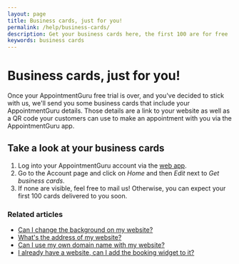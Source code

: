 ```yaml
---
layout: page
title: Business cards, just for you!
permalink: /help/business-cards/
description: Get your business cards here, the first 100 are for free
keywords: business cards
---
```


# Business cards, just for you!

Once your AppointmentGuru free trial is over, and you've decided to stick with us, we'll send you some business cards that include your AppointmentGuru details. Those details are a link to your website as well as a QR code your customers can use to make an appointment with you via the AppointmentGuru app.

## Take a look at your business cards

1. Log into your AppointmentGuru account via the [web app](https://app.appointmentguru.co/#/login).
2. Go to the Account page and click on *Home* and then *Edit* next to *Get business cards*.
3. If none are visible, feel free to mail us! Otherwise, you can expect your first 100 cards delivered to you soon.

### Related articles

* [Can I change the background on my website?](/help/change-background)
* [What's the address of my website?](/help/address-of-booking-page)
* [Can I use my own domain name with my website?](/help/use-domain-name)
* [I already have a website, can I add the booking widget to it?](/help/booking-widget)
